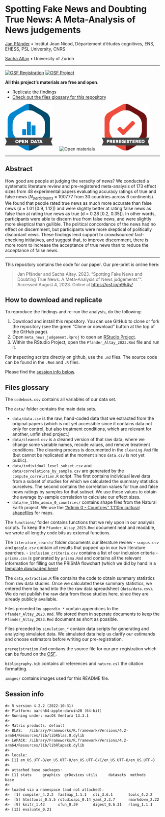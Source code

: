 
<!-- README.md is generated from README.Rmd. Please edit that file -->

# Spotting Fake News and Doubting True News: A Meta-Analysis of News judgements

[Jan
Pfänder](http://www.institutnicod.org/membres/etudiant-e-s/doctorant-e-s/pfander-jan/?lang=en)
• Institut Jean Nicod, Département d’études cognitives, ENS, EHESS, PSL
University, CNRS

[Sacha Altay](https://sites.google.com/view/sacha-altay/home) •
University of Zurich

------------------------------------------------------------------------

[![OSF
Registration](https://img.shields.io/badge/OSF_Registration-10.17605%2FOSF.IO%2FSVC7U-blue)](https://doi.org/10.17605/OSF.IO/SVC7U)
[![OSF
Project](https://img.shields.io/badge/OSF_Project-10.17605/OSF.IO/96ZBP-blue)](https://osf.io/96zbp/)

**All this project’s materials are free and open**.

- [Replicate the findings](#replicate)
- [Check out the files glossary for this repository](#glossary)

![Open data](images/data_large_color.png)   ![Open
materials](images/materials_large_color.png)  
![Preregistration](images/preregistered_large_color.png)

------------------------------------------------------------------------

## Abstract

How good are people at judging the veracity of news? We conducted a
systematic literature review and pre-registered meta-analysis of 173
effect sizes from 48 experimental papers evaluating accuracy ratings of
true and false news ($N_{participants}$ = 100777 from 30 countries
across 6 continents). We found that people rated true news as much more
accurate than false news (d = 1.01 \[0.9, 1.12\]) and were slightly
better at rating false news as false than at rating true news as true (d
= 0.28 \[0.2, 0.35\]). In other words, participants were able to discern
true from false news, and were slightly more skeptical than gullible.
The political concordance of the news had no effect on discernment, but
participants were more skeptical of politically discordant news. These
findings lend support to crowdsourced fact-checking initiatives, and
suggest that, to improve discernment, there is more room to increase the
acceptance of true news than to reduce the acceptance of false news.

------------------------------------------------------------------------

This repository contains the code for our paper. Our pre-print is online
here:

> Jan Pfänder and Sacha Altay. 2023. “Spotting Fake News and Doubting
> True News: A Meta-Analysis of News judgements”“. Accessed August 4,
> 2023. Online at <https://osf.io/n9h4y/>

## How to download and replicate

To reproduce the findings and re-run the analysis, do the following:

1.  Download and install this repository. You can use GitHub to clone or
    fork the repository (see the green “Clone or download” button at the
    top of the GitHub page).
2.  Open `meta_news_judgement.Rproj` to open an [RStudio
    Project](https://r4ds.had.co.nz/workflow-projects.html).
3.  Within the RStudio Project, open the `Pfander_Altay_2023.Rmd` file
    and run it.

For inspecting scripts directly on github, use the `.md` files. The
source code can be found in the `.Rmd` and `.R` files.

Please find the [session info below](#session-info).

## Files glossary

The `codebook.csv` contains all variables of our data set.

The `data/` folder contains the main data sets.

- `data/data.csv` is the raw, hand-coded data that we extracted from the
  original papers (which is not yet accessible since it contains data
  not only for control, but also treatment conditions, which are
  relevant for another, unfinished project.)
- `data/cleaned.csv` is a cleaned version of that raw data, where we
  change some variable names, recode values, and remove treatment
  conditions. The cleaning process is documented in the `cleaning.Rmd`
  file (but cannot be replicated at the moment since `data.csv` is not
  yet public).
- `data/individual_level_subset.csv` and
  `data/correlations_by_sample.csv` are generated by the
  `compute_correlation.R` script. The first contains individual level
  data from a subset of studies for which we calculated the summary
  statistics ourselves. The second contains the correlation values for
  true and false news ratings by samples for that subset. We use these
  values to obtain the average by-sample correlation to calculate our
  effect sizes.
- `data/ne_110m_admin_0_countries/` contains shape files from the
  Natural Earth project. We use the [“Admin 0 - Countries” 1:110m
  cultural
  shapefiles](https://www.naturalearthdata.com/downloads/110m-cultural-vectors/)
  for maps.

The `functions/` folder contains functions that we rely upon in our
analysis scripts. To keep the `Pfander_Altay_2023.Rmd` document neat and
readable, we wrote all lengthy code bits as external functions.

The `literature_search/` folder documents our literature review -
`scopus.csv` and `google.csv` contain all results that popped up in our
two literature searches. - `inclusion_criteria.csv` contains a list of
our inclusion criteria - `prisma.csv` is generated by `prisma.Rmd` and
contains all the relevant information for filling out the PRISMA
flowchart (which we did by hand in a [template dowloaded
here](http://www.prisma-statement.org/PRISMAStatement/FlowDiagram))

The `data_extraction.R` file contains the code to obtain summary
statistics from raw data studies. Once we calculated these summary
statistics, we entered them by hand into the the raw data spreadsheet
(`data/data.csv`). We do not publish the raw data from those studies
here, since they are already publicly available.

Files preceded by `appendix_*` contain appendices to the
`Pfander_Altay_2023.Rmd`. We stored them in seperate documents to keep
the `Pfander_Altay_2023.Rmd` document as short as possible.

Files preceded by `simulation_*` contain data scripts for generating and
analyzing simulated data. We simulated data help us clarify our
estimands and choose estimators before writing our pre-registration.

`preregistration.Rmd` contians the source file for our pre-registration
which can be found on the [OSF](https://doi.org/10.17605/OSF.IO/SVC7U).

`bibliography.bib` contains all references and `nature.csl` the citation
formatting.

`images/` contains images used for this README file.

## Session info

    #> R version 4.2.2 (2022-10-31)
    #> Platform: aarch64-apple-darwin20 (64-bit)
    #> Running under: macOS Ventura 13.3.1
    #> 
    #> Matrix products: default
    #> BLAS:   /Library/Frameworks/R.framework/Versions/4.2-arm64/Resources/lib/libRblas.0.dylib
    #> LAPACK: /Library/Frameworks/R.framework/Versions/4.2-arm64/Resources/lib/libRlapack.dylib
    #> 
    #> locale:
    #> [1] en_US.UTF-8/en_US.UTF-8/en_US.UTF-8/C/en_US.UTF-8/en_US.UTF-8
    #> 
    #> attached base packages:
    #> [1] stats     graphics  grDevices utils     datasets  methods   base     
    #> 
    #> loaded via a namespace (and not attached):
    #>  [1] compiler_4.2.2  fastmap_1.1.1   cli_3.6.1       tools_4.2.2    
    #>  [5] htmltools_0.5.5 rstudioapi_0.14 yaml_2.3.7      rmarkdown_2.22 
    #>  [9] knitr_1.43      xfun_0.39       digest_0.6.31   rlang_1.1.1    
    #> [13] evaluate_0.21
